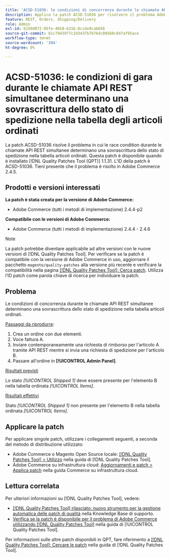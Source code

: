 ```yaml
---
title: 'ACSD-51036: le condizioni di concorrenza durante le chiamate API REST simultanee determinano una sovrascrittura dello stato di spedizione'
description: Applica la patch ACSD-51036 per risolvere il problema Adobe Commerce in presenza di race condition durante le chiamate REST API simultanee, causando la sovrascrittura dello stato di spedizione nella tabella articoli ordinati.
feature: REST, Orders, Shipping/Delivery
role: Admin
exl-id: 6150d072-05fe-4010-b31b-8ccde9cab656
source-git-commit: 81c78439f7c243437b7b76dc80560c847af95ace
workflow-type: tm+mt
source-wordcount: '394'
ht-degree: 0%

---
```


# ACSD-51036: le condizioni di gara durante le chiamate API REST simultanee determinano una sovrascrittura dello stato di spedizione nella tabella degli articoli ordinati

La patch ACSD-51036 risolve il problema in cui le race condition durante le chiamate API REST simultanee determinano una sovrascrittura dello stato di spedizione nella tabella articoli ordinati. Questa patch è disponibile quando è installato [!DNL Quality Patches Tool (QPT)] 1.1.31. L’ID della patch è ACSD-51036. Tieni presente che il problema è risolto in Adobe Commerce 2.4.5.

## Prodotti e versioni interessati

**La patch è stata creata per la versione di Adobe Commerce:**

* Adobe Commerce (tutti i metodi di implementazione) 2.4.4-p2

**Compatibile con le versioni di Adobe Commerce:**

* Adobe Commerce (tutti i metodi di implementazione) 2.4.4 - 2.4.6

>[!NOTE]
>
>La patch potrebbe diventare applicabile ad altre versioni con le nuove versioni di [!DNL Quality Patches Tool]. Per verificare se la patch è compatibile con la versione di Adobe Commerce in uso, aggiornare il pacchetto `magento/quality-patches` alla versione più recente e verificare la compatibilità nella pagina [[!DNL Quality Patches Tool]: Cerca patch](https://experienceleague.adobe.com/tools/commerce-quality-patches/index.html?lang=it). Utilizza l’ID patch come parola chiave di ricerca per individuare la patch.

## Problema

Le condizioni di concorrenza durante le chiamate API REST simultanee determinano una sovrascrittura dello stato di spedizione nella tabella articoli ordinati.

<u>Passaggi da riprodurre</u>:

1. Crea un ordine con due elementi.
1. Voce fattura A.
1. Inviare contemporaneamente una richiesta di rimborso per l&#39;articolo A tramite API REST mentre si invia una richiesta di spedizione per l&#39;articolo B.
1. Passare all&#39;ordine in **[!UICONTROL Admin Panel]**.

<u>Risultati previsti</u>

Lo stato *[!UICONTROL Shipped 1]* deve essere presente per l&#39;elemento B nella tabella ordinata *[!UICONTROL Items]*.

<u>Risultati effettivi</u>

Stato *[!UICONTROL Shipped 1]* non presente per l&#39;elemento B nella tabella ordinata *[!UICONTROL Items]*.

## Applicare la patch

Per applicare singole patch, utilizzare i collegamenti seguenti, a seconda del metodo di distribuzione utilizzato:

* Adobe Commerce o Magento Open Source locale: [[!DNL Quality Patches Tool] > Utilizzo](/help/tools/quality-patches-tool/usage.md) nella guida di [!DNL Quality Patches Tool].
* Adobe Commerce su infrastruttura cloud: [Aggiornamenti e patch > Applica patch](https://experienceleague.adobe.com/docs/commerce-cloud-service/user-guide/develop/upgrade/apply-patches.html?lang=it) nella guida Commerce su infrastruttura cloud.

## Lettura correlata

Per ulteriori informazioni su [!DNL Quality Patches Tool], vedere:

* [[!DNL Quality Patches Tool] rilasciato: nuovo strumento per la gestione automatica delle patch di qualità](https://experienceleague.adobe.com/it/docs/commerce-knowledge-base/kb/announcements/commerce-announcements/magento-quality-patches-released-new-tool-to-self-serve-quality-patches) nella Knowledge Base di supporto.
* [Verifica se la patch è disponibile per il problema di Adobe Commerce utilizzando  [!DNL Quality Patches Tool]](/help/tools/quality-patches-tool/patches-available-in-qpt/check-patch-for-magento-issue-with-magento-quality-patches.md) nella guida di [!UICONTROL Quality Patches Tool].


Per informazioni sulle altre patch disponibili in QPT, fare riferimento a [[!DNL Quality Patches Tool]: Cercare le patch](https://experienceleague.adobe.com/tools/commerce-quality-patches/index.html?lang=it) nella guida di [!DNL Quality Patches Tool].
